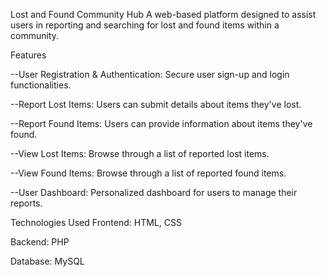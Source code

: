 Lost and Found Community Hub
A web-based platform designed to assist users in reporting and searching for lost and found items within a community.

Features

--User Registration & Authentication: Secure user sign-up and login functionalities.

--Report Lost Items: Users can submit details about items they've lost.

--Report Found Items: Users can provide information about items they've found.

--View Lost Items: Browse through a list of reported lost items.

--View Found Items: Browse through a list of reported found items.

--User Dashboard: Personalized dashboard for users to manage their reports.

Technologies Used
Frontend: HTML, CSS

Backend: PHP

Database: MySQL

